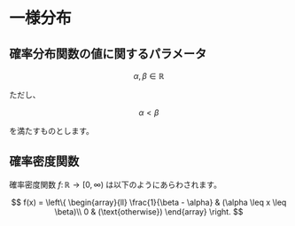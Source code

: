 # 一様分布

## 確率分布関数の値に関するパラメータ
$$
\alpha, \beta \in \mathbb{R}
$$

ただし、

$$
\alpha \lt \beta
$$

を満たすものとします。

## 確率密度関数
確率密度関数 $f \colon \mathbb{R} \rightarrow [0, \infty)$ は以下のようにあらわされます。

$$
f(x) = \left\{
\begin{array}{ll}
\frac{1}{\beta - \alpha} & (\alpha \leq x \leq \beta)\\
0 & (\text{otherwise})
\end{array}
\right.
$$